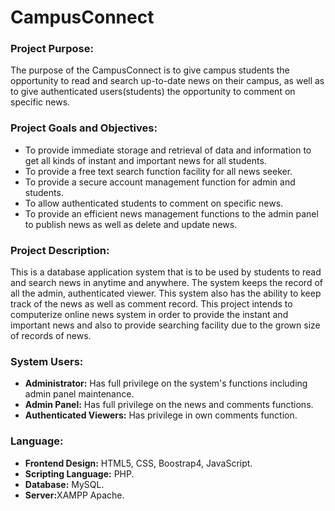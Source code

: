 <h1>CampusConnect</h1>


<h3>Project Purpose:</h3>
The purpose of the CampusConnect is to give campus students the opportunity to read and search up-to-date news on their campus, 
as well as to give authenticated users(students) the opportunity to comment on specific news.
<br>


<h3>Project Goals and Objectives:</h3>
<ul>
<li>To provide immediate storage and retrieval of data and information to get all kinds of instant
and important news for all students.</li>
<li>To provide a free text search function facility for all news seeker.</li>
<li>To provide a secure account management function for admin and students.</li>
<li>To allow authenticated students to comment on specific news.</li>
<li>To provide an efficient news management functions to the admin panel to publish news as well as delete and update news.</li>
</ul>

<h3>Project Description:</h3>
This is a database application system that is to be used by students to read and search news in anytime and anywhere. The system keeps the record of all the admin, authenticated viewer. 
This system also has the ability to keep track of the news as well as comment record. This project intends to computerize online news system in order to provide the instant and 
important news and also to provide searching facility due to the grown size of records of news. 
<br>

<h3>System Users:</h3>

<ul>
<li><b>Administrator:</b> Has full privilege on the system's functions including admin panel maintenance.</li>
<li><b>Admin Panel:</b> Has full privilege on the news and comments functions.</li>
<li><b>Authenticated Viewers:</b> Has privilege in own comments function.</li>
</ul>




<h3>Language:</h3>
<ul>
<li><b>Frontend Design:</b> HTML5, CSS, Boostrap4, JavaScript.</li>
<li><b>Scripting Language:</b> PHP.</li>
<li><b>Database:</b> MySQL.</li>
<li><b>Server:</b>XAMPP Apache.</li>
</ul>
